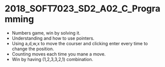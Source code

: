 # 2018_SOFT7023_SD2_A02_C_Programming 

* Numbers game, win by solving it.
* Understanding and how to use pointers. 	
* Using a,d,w,x to move the courser and clicking enter every time to change the position.
* Counting moves each time you mane a move.
* Win by having (1,2,3,3,2,1) combination.
